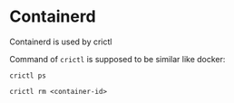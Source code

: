 # Containerd

Containerd is used by crictl

Command of `crictl` is supposed to be similar like docker:

```
crictl ps

crictl rm <container-id>
```
